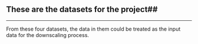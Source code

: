 ## These are the datasets for the project##
-----------------------------------------------------
From these four datasets, the data in them could be treated as the input data for the downscaling process.  
